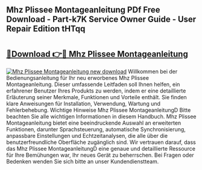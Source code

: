 ## Mhz Plissee Montageanleitung PDf Free Download - Part-k7K Service Owner Guide - User Repair Edition tHTqq

# <h2><a href="http://df7nyrt.blite.top/?on=Mhz+Plissee+Montageanleitung">🔗Download 👉🔴 Mhz Plissee Montageanleitung</a></h2>

[![Mhz Plissee Montageanleitung new download](https://i.imgur.com/lujVjoI.png)](http://df7nyrt.blite.top/?on=Mhz+Plissee+Montageanleitung)
Willkommen bei der Bedienungsanleitung für Ihr neu erworbenes Mhz Plissee Montageanleitung. Dieser umfassende Leitfaden soll Ihnen helfen, ein erfahrener Benutzer Ihres Produkts zu werden, indem er eine detaillierte Erläuterung seiner Merkmale, Funktionen und Vorteile enthält. Sie finden klare Anweisungen für Installation, Verwendung, Wartung und Fehlerbehebung. Wichtige Hinweise Mhz Plissee MontageanleitungD Bitte beachten Sie alle wichtigen Informationen in diesem Handbuch. Mhz Plissee Montageanleitung bietet eine beeindruckende Auswahl an erweiterten Funktionen, darunter Sprachsteuerung, automatische Synchronisierung, anpassbare Einstellungen und Echtzeitanalysen, die alle über die benutzerfreundliche Oberfläche zugänglich sind. Wir vertrauen darauf, dass das Mhz Plissee MontageanleitungD eine genaue und detaillierte Ressource für Ihre Bemühungen war, Ihr neues Gerät zu beherrschen. Bei Fragen oder Bedenken wenden Sie sich bitte an unser Kundendienstteam.
